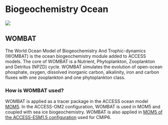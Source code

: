 #  Biogeochemistry Ocean 

<!-- {% include "call_contribute.md" %} -->

<!-- ![BGC Ocean Component Logo](../../assets/component-logos/components-without-titles/ACCESS icon BGC OCEAN.png){align=right width=40%} -->

<img src = "../../../assets/component-logos/component-maps/bgc-ocean-component-map.png" class="white-background"></img>

## <div class="center-icons"> WOMBAT  </div>

The World Ocean Model of Biogeochemistry And Trophic-dynamics (WOMBAT) is the ocean biogeochemistry module added to ACCESS models. The core of WOMBAT is a Nutrient, Phytoplankton, Zooplankton and Detritus (NPZD) cycle. WOMBAT simulates the evolution of open-ocean phosphate, oxygen, dissolved inorganic carbon, alkalinity, iron and carbon fluxes with one zooplankton and one phytoplankton class.

### How is WOMBAT used?
WOMBAT is applied as a tracer package in the ACCESS ocean model [MOM5][mom5-github]. In the ACCESS-OM2 configuration, WOMBAT is used in MOM5 and coupled with sea ice biogeochemistry. WOMBAT is also applied in [MOM5 of the ACCESS-ESM1.5 configuration][MOM5-esm-code]  used for CMIP6.

[mom5-github]: https://github.com/mom-ocean/MOM5
[MOM5-esm-code]: https://github.com/COSIMA/ACCESS-ESM1.5-MOM5
